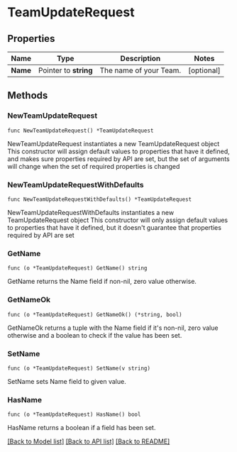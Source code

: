 # TeamUpdateRequest

## Properties

Name | Type | Description | Notes
------------ | ------------- | ------------- | -------------
**Name** | Pointer to **string** | The name of your Team. | [optional] 

## Methods

### NewTeamUpdateRequest

`func NewTeamUpdateRequest() *TeamUpdateRequest`

NewTeamUpdateRequest instantiates a new TeamUpdateRequest object
This constructor will assign default values to properties that have it defined,
and makes sure properties required by API are set, but the set of arguments
will change when the set of required properties is changed

### NewTeamUpdateRequestWithDefaults

`func NewTeamUpdateRequestWithDefaults() *TeamUpdateRequest`

NewTeamUpdateRequestWithDefaults instantiates a new TeamUpdateRequest object
This constructor will only assign default values to properties that have it defined,
but it doesn't guarantee that properties required by API are set

### GetName

`func (o *TeamUpdateRequest) GetName() string`

GetName returns the Name field if non-nil, zero value otherwise.

### GetNameOk

`func (o *TeamUpdateRequest) GetNameOk() (*string, bool)`

GetNameOk returns a tuple with the Name field if it's non-nil, zero value otherwise
and a boolean to check if the value has been set.

### SetName

`func (o *TeamUpdateRequest) SetName(v string)`

SetName sets Name field to given value.

### HasName

`func (o *TeamUpdateRequest) HasName() bool`

HasName returns a boolean if a field has been set.


[[Back to Model list]](../README.md#documentation-for-models) [[Back to API list]](../README.md#documentation-for-api-endpoints) [[Back to README]](../README.md)


